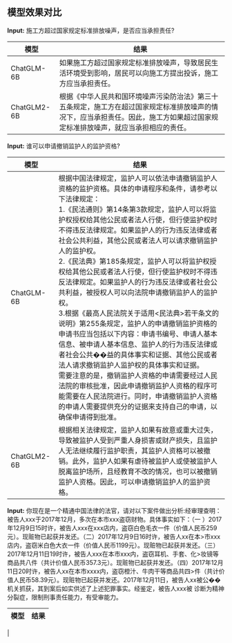 ## 模型效果对比

**Input:** 施工方超过国家规定标准排放噪声，是否应当承担责任?

| 模型           | 结果                                                                                                                   |
|----------------|------------------------------------------------------------------------------------------------------------------------|
| ChatGLM-6B     |  如果施工方超过国家规定标准排放噪声，导致居民生活环境受到影响，居民可以向施工方提出投诉，施工方应当承担责任。          |
| ChatGLM2-6B    |  根据《中华人民共和国环境噪声污染防治法》第三十五条规定，施工方在超过国家规定标准排放噪声的情况下，应当承担责任。因此，施工方如果超过国家规定标准排放噪声，就应当承担相应的责任。|


**Input:** 谁可以申请撤销监护人的监护资格?

| 模型            | 结果                                                                                                                   |
|-----------------|------------------------------------------------------------------------------------------------------------------------|
| ChatGLM-6B      | 根据中国法律规定，监护人可以依法申请撤销监护人资格的监护资格。具体的申请程序和条件，请参考以下法律规定：<br>1.《民法通则》第14条第3款规定，监护人可以将监护权授权给其他公民或者法人行使，但行使监护权时不得违反法律规定。如果监护人的行为违反法律或者社会公共利益，其他公民或者法人可以请求撤销监护人的监护权。<br>2.《民法典》第185条规定，监护人可以将监护权授权给其他公民或者法人行使，但行使监护权时不得违反法律规定。如果监护人的行为违反法律或者社会公共利益，被授权人可以向法院申请撤销监护人的监护权。<br>3.根据《最高人民法院关于适用<民法典>若干条文的说明》第255条规定，监护人的申请撤销监护资格的申请书应当包括以下内容：申请书编号、申请人基本信息、被申请人基本信息、监护人的行为违反法律或者社会公共��益的具体事实和证据、其他公民或者法人请求撤销监护人监护权的具体事实和证据。<br>需要注意的是，撤销监护人资格的申请需要经过人民法院的审核批准，因此申请撤销监护人资格的程序可能需要在人民法院进行。同时，申请撤销监护人资格的申请人需要提供充分的证据来支持自己的申请，以确保申请得到批准。|
| ChatGLM2-6B     | 根据相关法律规定，监护人如果有故意或重大过失，导致被监护人受到严重人身损害或财产损失，且监护人无法继续履行监护职责，其监护人资格可以被撤销。此外，监护人如果有虐待被监护人或使被监护人脱离监护场所，且经教育不改的情况，也可以被撤销监护人资格。因此，可以申请撤销监护人的监护资格。|



**Input:** 你现在是一个精通中国法律的法官，请对以下案件做出分析:经审理查明：被告人xxx于2017年12月，多次在本市xxx盗窃财物。具体事实如下：（一
）2017年12月9日15时许，被告人xxx在xxx店内，盗窃白色毛衣一件（价值人民币259元）。现赃物已起获并发还。（二）2017年12月9日16时许，被告人xx在本>市xxx店内，盗窃米白色大衣一件（价值人民币1199元）。现赃物已起获并发还。（三）2017年12月11日19时许，被告人xxx在本市xxx内，盗窃耳机、手套、化>妆镜等商品共八件（共计价值人民币357.3元）。现赃物已起获并发还。（四）2017年12月11日20时许，被告人xx在本市xxxx内，盗窃橙汁、牛肉干等商品共四>件（共计价值人民币58.39元）。现赃物已起获并发还。2017年12月11日，被告人xx被公��机关抓获，其到案后如实供述了上述犯罪事实。经鉴定，被告人xxx被
诊断为精神分裂症，限制刑事责任能力，有受审能力。

| 模型     | 结果                                                                                                                   |
|----------|------------------------------------------------------------------------------------------------------------------------|
|
